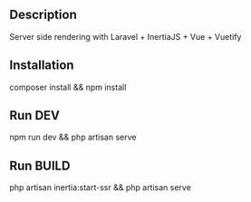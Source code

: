 ## Description
Server side rendering with Laravel + InertiaJS + Vue + Vuetify

## Installation

<p>
composer install && npm install
</p>

## Run DEV
<p>
npm run dev && php artisan serve
</p>

## Run BUILD
<p>
php artisan inertia:start-ssr && php artisan serve
</p>
